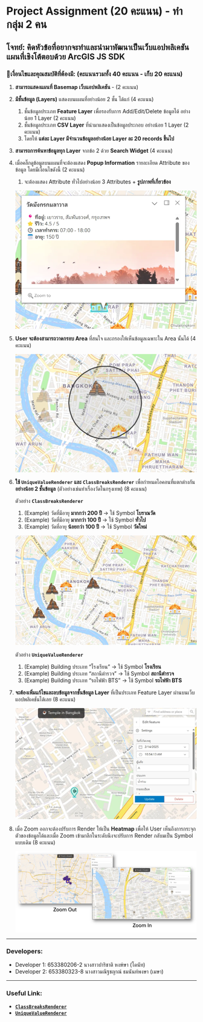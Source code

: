 # Project Assignment (20 คะแนน) - ทำกลุ่ม 2 คน

## **โจทย์:** คิดหัวข้อที่อยากจะทำและนำมาพัฒนาเป็นเว็บแอปพลิเคชันแผนที่เชิงโต้ตอบด้วย ArcGIS JS SDK

### 🔹**เงื่อนไขและคุณสมบัติที่ต้องมี:** (คะแนนรวมทั้ง 40 คะแนน - เก็บ 20 คะแนน)

1. **สามารถแสดงแผนที่ Basemap เว็บแอปพลิเคชัน** - (2 คะแนน)
2. **มีชั้นข้อมูล (Layers)** แสดงบนแผนที่อย่างน้อย 2 ชั้น ได้แก่ (4 คะแนน)
    1. ชั้นข้อมูลประเภท **Feature Layer** เพื่อรองรับการ Add/Edit/Delete ข้อมูลได้ อย่างน้อย 1 Layer (2 คะแนน)
    2. ชั้นข้อมูลประเภท **CSV Layer** ที่นำมาแสดงเป็นข้อมูลประกอบ อย่างน้อย 1 Layer (2 คะแนน)
    3. โดยให้ **แต่ละ Layer มีจำนวนข้อมูลอย่างน้อย Layer ละ 20 records ขึ้นไป**
3. **สามารถการค้นหาข้อมูลทุก Layer** จากข้อ 2 ด้วย **Search Widget** (4 คะแนน)
4. เมื่อคลิ๊กดูข้อมูลบนแผนที่จะต้องแสดง **Popup Information** รายละเอียด Attribute ของข้อมูล โดยมีเงื่อนไขดังนี้ (2 คะแนน)
    1. จะต้องแสดง Attribute ทั่วไปอย่างน้อย 3 Attributes + **รูปภาพที่เกี่ยวข้อง**

    ![image.png](./img/image1.webp)

5. **User จะต้องสามารถวาดกรอบ Area** ที่สนใจ และกรองให้เห็นข้อมูลเฉพาะใน Area นั้นได้ (4 คะแนน)

    ![image.png](./img/image2.webp)

6. **ใช้ `UniqueValueRenderer` และ `ClassBreaksRenderer`** เพื่อกำหนดไอคอนที่แตกต่างกัน **อย่างน้อย 2 ชั้นข้อมูล** (ตัวอย่างเช่นทำเรื่องวัดในกรุงเทพ) (8 คะแนน)
    
    ตัวอย่าง **`ClassBreaksRenderer`**
    
    1. (Example) วัดที่มีอายุ **มากกว่า 200 ปี** → ใช้ Symbol **โบราณวัด**
    2. (Example) วัดที่มีอายุ **มากกว่า 100 ปี** → ใช้ Symbol **ทั่วไป**
    3. (Example) วัดที่อายุ **น้อยกว่า** **100 ปี** → ใช้ Symbol **วัดใหม่**

    ![image.png](./img/image3.webp)
    
    ตัวอย่าง **`UniqueValueRenderer`**
    
    1. (Example) Building ประเภท “โรงเรียน” → ใช้ Symbol **โรงเรียน**
    2. (Example) Building ประเภท “สถานีตำรวจ” → ใช้ Symbol **สถานีตำรวจ**
    3. (Example) Building ประเภท “รถไฟฟ้า BTS” → ใช้ Symbol **รถไฟฟ้า BTS**
7. **จะต้องเพิ่มแก้ไขและลบข้อมูลจากชั้นข้อมูล Layer** ที่เป็นประเภท Feature Layer ผ่านบนเว็บแอปพลิเคชันได้เลย (8 คะแนน)

    ![image.png](./img/image4.webp)

8. เมื่อ Zoom ออกจะต้องปรับการ Render ให้เป็น **Heatmap** เพื่อให้ User เห็นถึงการกระจุกตัวของข้อมูลได้และเมื่อ Zoom เข้ามาลึกในระดับนึงจะปรับการ Render กลับมเป็น Symbol แบบเดิม (8 คะแนน)

    ![image.png](./img/image5.webp)

---

### **Developers:**
- Developer 1: 653380206-2 นางสาวปาริชาติ หงษ์ษา (โดนัท)
- Developer 2: 653380323-8 นางสาวมณิฐชญาณ์ ธมนันท์พงษา (เมษา)

---

### **Useful Link:**

- [**`ClassBreaksRenderer`**](https://developers.arcgis.com/javascript/latest/api-reference/esri-renderers-ClassBreaksRenderer.html#classBreakInfos)
- [**`UniqueValueRenderer`**](https://developers.arcgis.com/javascript/latest/api-reference/esri-renderers-UniqueValueRenderer.html#uniqueValueInfos)


